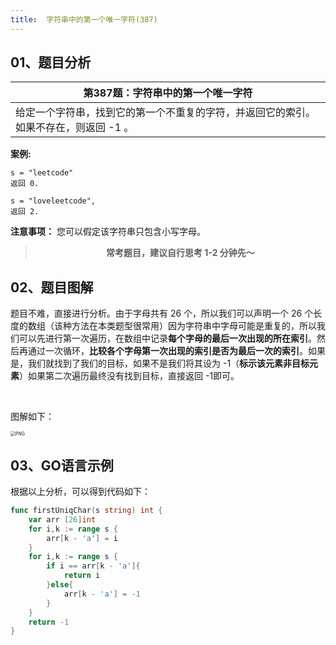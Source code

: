 ```yaml
---
title:  字符串中的第一个唯一字符(387)
---
```


## 01、题目分析

| 第387题：字符串中的第一个唯一字符                            |
| ------------------------------------------------------------ |
| 给定一个字符串，找到它的第一个不重复的字符，并返回它的索引。如果不存在，则返回  -1 。 |

**案例:**

```
s = "leetcode"
返回 0.

s = "loveleetcode",
返回 2.  
```

**注意事项：** 您可以假定该字符串只包含小写字母。

> <center><b>常考题目，建议自行思考 1-2 分钟先～</b></center>

## 02、题目图解

题目不难，直接进行分析。由于字母共有 26 个，所以我们可以声明一个 26 个长度的数组（该种方法在本类题型很常用）因为字符串中字母可能是重复的，所以我们可以先进行第一次遍历，在数组中记录**每个字母的最后一次出现的所在索引**。然后再通过一次循环，**比较各个字母第一次出现的索引是否为最后一次的索引**。如果是，我们就找到了我们的目标，如果不是我们将其设为 -1（**标示该元素非目标元素**）如果第二次遍历最终没有找到目标，直接返回 -1即可。

<br/>

图解如下：

<img src="./302/1.jpg" alt="PNG" style="zoom: 50%;" />

## 03、GO语言示例

根据以上分析，可以得到代码如下：

```go
func firstUniqChar(s string) int {
    var arr [26]int
    for i,k := range s {
        arr[k - 'a'] = i
    }
    for i,k := range s {
        if i == arr[k - 'a']{
            return i
        }else{
            arr[k - 'a'] = -1
        }
    }
    return -1
}
```

